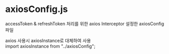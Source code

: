 # axiosConfig.js
accessToken &amp; refreshToken 처리를 위한 axios Interceptor 설정한 axiosConfig 파일

axios 사용시 axiosInstance로 대체하여 사용  
import axiosInstance from "../axiosConfig";  

